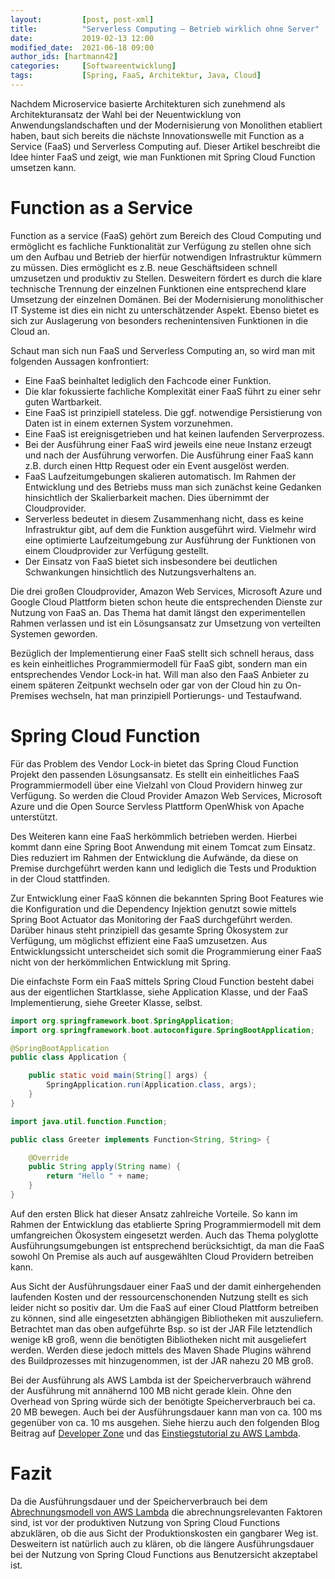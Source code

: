 ```yaml
---
layout:         [post, post-xml]              
title:          "Serverless Computing – Betrieb wirklich ohne Server"
date:           2019-02-13 12:00
modified_date:  2021-06-18 09:00
author_ids: [hartmann42] 
categories:     [Softwareentwicklung]
tags:           [Spring, FaaS, Architektur, Java, Cloud]
---
```


Nachdem Microservice basierte Architekturen sich zunehmend als Architekturansatz der Wahl bei der Neuentwicklung von 
Anwendungslandschaften und der Modernisierung von Monolithen etabliert haben, baut sich bereits die nächste 
Innovationswelle mit Function as a Service (FaaS) und Serverless Computing auf. 
Dieser Artikel beschreibt die Idee hinter FaaS und zeigt, wie man Funktionen mit Spring Cloud Function umsetzen kann.

# Function as a Service

Function as a service (FaaS) gehört zum Bereich des Cloud Computing und ermöglicht es fachliche Funktionalität zur Verfügung zu stellen ohne sich um den Aufbau und Betrieb der hierfür notwendigen Infrastruktur kümmern zu müssen. 
Dies ermöglicht es z.B. neue Geschäftsideen schnell umzusetzen und produktiv zu Stellen. Desweitern fördert es durch die klare technische Trennung der einzelnen Funktionen eine entsprechend klare Umsetzung der einzelnen Domänen. 
Bei der Modernisierung monolithischer IT Systeme ist dies ein nicht zu unterschätzender Aspekt.
Ebenso bietet es sich zur Auslagerung von besonders rechenintensiven Funktionen in die Cloud an.

Schaut man sich nun FaaS und Serverless Computing an, so wird man mit folgenden Aussagen konfrontiert:
* Eine FaaS beinhaltet lediglich den Fachcode einer Funktion. 
* Die klar fokussierte fachliche Komplexität einer FaaS führt zu einer sehr guten Wartbarkeit. 
* Eine FaaS ist prinzipiell stateless. Die ggf. notwendige Persistierung von Daten ist in einem externen System vorzunehmen.
* Eine FaaS ist ereignisgetrieben und hat keinen laufenden Serverprozess. 
* Bei der Ausführung einer FaaS wird jeweils eine neue Instanz erzeugt und nach der Ausführung verworfen. Die Ausführung einer FaaS kann z.B. durch einen Http Request oder ein Event ausgelöst werden.  
* FaaS Laufzeitumgebungen skalieren automatisch. Im Rahmen der Entwicklung und des Betriebs muss man sich zunächst keine Gedanken hinsichtlich der Skalierbarkeit machen. Dies übernimmt der Cloudprovider.
* Serverless bedeutet in diesem Zusammenhang nicht, dass es keine Infrastruktur gibt, auf dem die Funktion ausgeführt wird. Vielmehr wird eine optimierte Laufzeitumgebung zur Ausführung der Funktionen von einem Cloudprovider zur Verfügung gestellt. 
* Der Einsatz von FaaS bietet sich insbesondere bei deutlichen Schwankungen hinsichtlich des Nutzungsverhaltens an.

Die drei großen Cloudprovider, Amazon Web Services, Microsoft Azure und Google Cloud Plattform bieten schon heute die 
entsprechenden Dienste zur Nutzung von FaaS an. Das Thema hat damit längst den experimentellen Rahmen verlassen und ist 
ein Lösungsansatz zur Umsetzung von verteilten Systemen geworden.

Bezüglich der Implementierung einer FaaS stellt sich schnell heraus, dass es kein einheitliches Programmiermodell für 
FaaS gibt, sondern man ein entsprechendes Vendor Lock-in hat. Will man also den FaaS Anbieter zu einem späteren Zeitpunkt 
wechseln oder gar von der Cloud hin zu On-Premises wechseln, hat man prinzipiell Portierungs- und Testaufwand. 

# Spring Cloud Function
Für das Problem des Vendor Lock-in bietet das Spring Cloud Function Projekt den passenden Lösungsansatz. Es stellt ein 
einheitliches FaaS Programmiermodell über eine Vielzahl von Cloud Providern hinweg zur Verfügung. So werden die Cloud 
Provider Amazon Web Services, Microsoft Azure und die Open Source Servless Plattform OpenWhisk von Apache unterstützt. 

Des Weiteren kann eine FaaS herkömmlich betrieben werden. Hierbei kommt dann eine Spring Boot Anwendung mit einem Tomcat 
zum Einsatz. Dies reduziert im Rahmen der Entwicklung die Aufwände, da diese on Premise durchgeführt werden kann und 
lediglich die Tests und Produktion in der Cloud stattfinden.

Zur Entwicklung einer FaaS können die bekannten Spring Boot Features wie die Konfiguration und die Dependency Injektion 
genutzt sowie mittels Spring Boot Actuator das Monitoring der FaaS durchgeführt werden. Darüber hinaus steht prinzipiell 
das gesamte Spring Ökosystem zur Verfügung, um möglichst effizient eine FaaS umzusetzen. Aus Entwicklungssicht 
unterscheidet sich somit die Programmierung einer FaaS nicht von der herkömmlichen Entwicklung mit Spring.

Die einfachste Form ein FaaS mittels Spring Cloud Function besteht dabei aus der eigentlichen Startklasse, 
siehe Application Klasse, und der FaaS Implementierung, siehe Greeter Klasse, selbst.

```java
import org.springframework.boot.SpringApplication;
import org.springframework.boot.autoconfigure.SpringBootApplication;

@SpringBootApplication
public class Application {

	public static void main(String[] args) {
		SpringApplication.run(Application.class, args);
	}
}
```

```java
import java.util.function.Function;

public class Greeter implements Function<String, String> {

	@Override
	public String apply(String name) {
		return "Hello " + name;
	}	
}
```

Auf den ersten Blick hat dieser Ansatz zahlreiche Vorteile. So kann im Rahmen der Entwicklung das etablierte Spring 
Programmiermodell mit dem umfangreichen Ökosystem eingesetzt werden. Auch das Thema polyglotte Ausführungsumgebungen 
ist entsprechend berücksichtigt, da man die FaaS sowohl On Premise als auch auf ausgewählten Cloud Providern betreiben kann.

Aus Sicht der Ausführungsdauer einer FaaS und der damit einhergehenden laufenden Kosten und der ressourcenschonenden Nutzung 
stellt es sich leider nicht so positiv dar. Um die FaaS auf einer Cloud Plattform betreiben zu können, sind alle eingesetzten 
abhängigen Bibliotheken mit auszuliefern. Betrachtet man das oben aufgeführte Bsp. so ist der JAR File letztendlich wenige kB 
groß, wenn die benötigten Bibliotheken nicht mit ausgeliefert werden. Werden diese jedoch mittels des Maven Shade Plugins 
während des Buildprozesses mit hinzugenommen, ist der JAR nahezu 20 MB groß. 

Bei der Ausführung als AWS Lambda ist der Speicherverbrauch während der Ausführung mit annähernd 100 MB nicht gerade klein. 
Ohne den Overhead von Spring würde sich der benötigte Speicherverbrauch bei ca. 20 MB bewegen. Auch bei der Ausführungsdauer 
kann man von ca. 100 ms gegenüber von ca. 10 ms ausgehen. Siehe hierzu auch den folgenden Blog Beitrag auf [Developer Zone](https://dzone.com/articles/run-code-with-spring-cloud-function-on-aws-lambda) 
und das [Einstiegstutorial zu AWS Lambda](https://docs.aws.amazon.com/de_de/lambda/latest/dg/get-started-create-function.html).

# Fazit
Da die Ausführungsdauer und der Speicherverbrauch bei dem [Abrechnungsmodell von AWS Lambda](https://aws.amazon.com/de/lambda/pricing/#Free_Tier) 
die abrechnungsrelevanten Faktoren sind, ist vor der produktiven Nutzung von Spring Cloud Functions abzuklären, ob die aus 
Sicht der Produktionskosten ein gangbarer Weg ist. Desweitern ist natürlich auch zu klären, ob die längere Ausführungsdauer 
bei der Nutzung von Spring Cloud Functions aus Benutzersicht akzeptabel ist.
